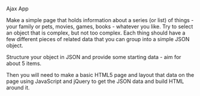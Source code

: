 Ajax App

Make a simple page that holds information about a series (or list) of things - your family or pets, movies, games, books - whatever you like.  Try to select an object that is complex, but not too complex.  Each thing should have a few different pieces of related data that you can group into a simple JSON object.

Structure your object in JSON and provide some starting data - aim for about 5 items.

Then you will need to make a basic HTML5 page and layout that data on the page using JavaScript and jQuery to get the JSON data and build HTML around it.  
